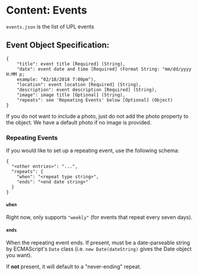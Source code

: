 # Content: Events

`events.json` is the list of UPL events

## Event Object Specification:

```
{
    "title": event title [Required] (String),
    "date": event date and time [Required] (Format String: "mm/dd/yyyy H:MM p;
    example: "02/18/2018 7:00pm"),
    "location": event location [Required] (String),
    "description": event description [Required] (String),
    "image": image title [Optional] (String),
    "repeats": see 'Repeating Events' below [Optional] (Object)
}
```

If you do not want to include a photo, just do not add the photo property to
the object. We have a default photo if no image is provided.

### Repeating Events

If you would like to set up a repeating event, use the following schema:

```
{
  "<other entries>": "...",
  "repeats": {
    "when": "<repeat type string>",
    "ends": "<end date string>"
  }
}
```

#### `when`

Right now, only supports `"weekly"` (for events that repeat every seven days).

#### `ends`

When the repeating event ends. If present, must be a date-parseable string
by ECMAScript's `Date` class (i.e. `new Date(dateString)` gives the Date
object you want).

If __not__ present, it will default to a "never-ending" repeat.
